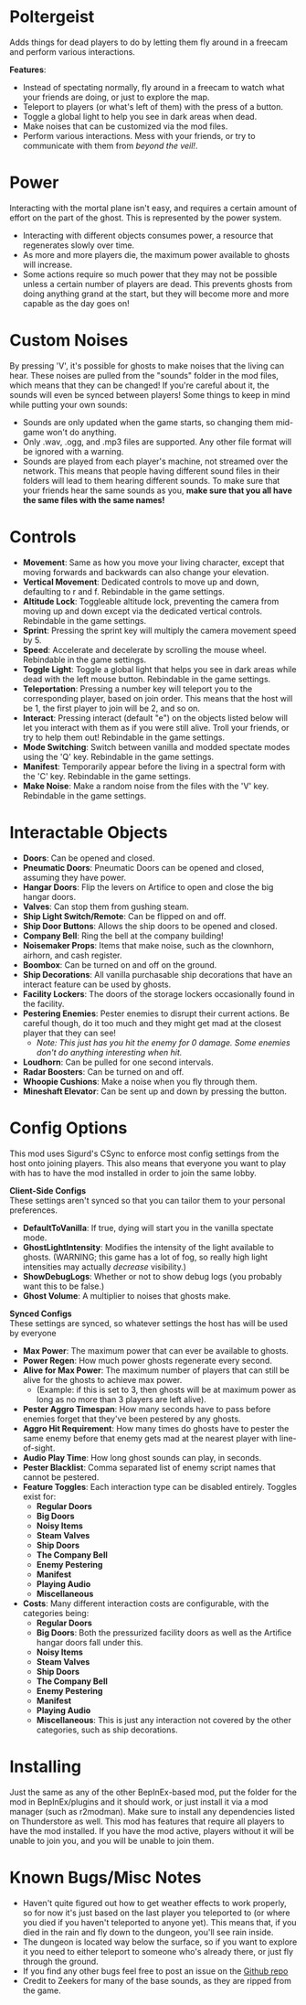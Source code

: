 # Poltergeist
Adds things for dead players to do by letting them fly around in a freecam and perform various interactions.

**Features**:
- Instead of spectating normally, fly around in a freecam to watch what your friends are doing, or just to explore the map.
- Teleport to players (or what's left of them) with the press of a button.
- Toggle a global light to help you see in dark areas when dead.
- Make noises that can be customized via the mod files.
- Perform various interactions. Mess with your friends, or try to communicate with them from *beyond the veil!*.

# Power
Interacting with the mortal plane isn't easy, and requires a certain amount of effort on the part of the ghost. This is represented by the power system.
- Interacting with different objects consumes power, a resource that regenerates slowly over time.
- As more and more players die, the maximum power available to ghosts will increase.
- Some actions require so much power that they may not be possible unless a certain number of players are dead. This prevents ghosts from doing anything grand at the start, but they will become more and more capable as the day goes on!

# Custom Noises
By pressing 'V', it's possible for ghosts to make noises that the living can hear. These noises are pulled from the "sounds" folder in the mod files, which means that they can be changed! If you're careful about it, the sounds will even be synced between players! Some things to keep in mind while putting your own sounds:
- Sounds are only updated when the game starts, so changing them mid-game won't do anything.
- Only .wav, .ogg, and .mp3 files are supported. Any other file format will be ignored with a warning.
- Sounds are played from each player's machine, not streamed over the network. This means that people having different sound files in their folders will lead to them hearing different sounds. To make sure that your friends hear the same sounds as you, **make sure that you all have the same files with the same names!**

# Controls
- **Movement**: Same as how you move your living character, except that moving forwards and backwards can also change your elevation.
- **Vertical Movement**: Dedicated controls to move up and down, defaulting to r and f. Rebindable in the game settings.
- **Altitude Lock**: Toggleable altitude lock, preventing the camera from moving up and down except via the dedicated vertical controls. Rebindable in the game settings.
- **Sprint**: Pressing the sprint key will multiply the camera movement speed by 5.
- **Speed**: Accelerate and decelerate by scrolling the mouse wheel. Rebindable in the game settings.
- **Toggle Light**: Toggle a global light that helps you see in dark areas while dead with the left mouse button. Rebindable in the game settings.
- **Teleportation**: Pressing a number key will teleport you to the corresponding player, based on join order. This means that the host will be 1, the first player to join will be 2, and so on.
- **Interact**: Pressing interact (default "e") on the objects listed below will let you interact with them as if you were still alive. Troll your friends, or try to help them out! Rebindable in the game settings.
- **Mode Switching**: Switch between vanilla and modded spectate modes using the 'Q' key. Rebindable in the game settings.
- **Manifest**: Temporarily appear before the living in a spectral form with the 'C' key. Rebindable in the game settings.
- **Make Noise**: Make a random noise from the files with the 'V' key. Rebindable in the game settings.

# Interactable Objects
- **Doors**: Can be opened and closed.
- **Pneumatic Doors**: Pneumatic Doors can be opened and closed, assuming they have power.
- **Hangar Doors**: Flip the levers on Artifice to open and close the big hangar doors.
- **Valves**: Can stop them from gushing steam.
- **Ship Light Switch/Remote**: Can be flipped on and off.
- **Ship Door Buttons**: Allows the ship doors to be opened and closed.
- **Company Bell**: Ring the bell at the company building!
- **Noisemaker Props**: Items that make noise, such as the clownhorn, airhorn, and cash register.
- **Boombox**: Can be turned on and off on the ground.
- **Ship Decorations**: All vanilla purchasable ship decorations that have an interact feature can be used by ghosts.
- **Facility Lockers**: The doors of the storage lockers occasionally found in the facility.
- **Pestering Enemies**: Pester enemies to disrupt their current actions. Be careful though, do it too much and they might get mad at the closest player that they can see!
  - *Note: This just has you hit the enemy for 0 damage. Some enemies don't do anything interesting when hit.*
- **Loudhorn**: Can be pulled for one second intervals.
- **Radar Boosters**: Can be turned on and off.
- **Whoopie Cushions**: Make a noise when you fly through them.
- **Mineshaft Elevator**: Can be sent up and down by pressing the button.

# Config Options
This mod uses Sigurd's CSync to enforce most config settings from the host onto joining players. This also means that everyone you want to play with has to have the mod installed in order to join the same lobby.

**Client-Side Configs**<br />
These settings aren't synced so that you can tailor them to your personal preferences.
- **DefaultToVanilla**: If true, dying will start you in the vanilla spectate mode.
- **GhostLightIntensity**: Modifies the intensity of the light available to ghosts. (WARNING; this game has a lot of fog, so really high light intensities may actually *decrease* visibility.)
- **ShowDebugLogs**: Whether or not to show debug logs (you probably want this to be false.)
- **Ghost Volume**: A multiplier to noises that ghosts make.

**Synced Configs**<br />
These settings are synced, so whatever settings the host has will be used by everyone
- **Max Power**: The maximum power that can ever be available to ghosts.
- **Power Regen**: How much power ghosts regenerate every second.
- **Alive for Max Power**: The maximum number of players that can still be alive for the ghosts to achieve max power.
  - (Example: if this is set to 3, then ghosts will be at maximum power as long as no more than 3 players are left alive).
- **Pester Aggro Timespan**: How many seconds have to pass before enemies forget that they've been pestered by any ghosts.
- **Aggro Hit Requirement**: How many times do ghosts have to pester the same enemy before that enemy gets mad at the nearest player with line-of-sight.
- **Audio Play Time**: How long ghost sounds can play, in seconds.
- **Pester Blacklist**: Comma separated list of enemy script names that cannot be pestered.
- **Feature Toggles**: Each interaction type can be disabled entirely. Toggles exist for:
  - **Regular Doors**
  - **Big Doors**
  - **Noisy Items**
  - **Steam Valves**
  - **Ship Doors**
  - **The Company Bell**
  - **Enemy Pestering**
  - **Manifest**
  - **Playing Audio**
  - **Miscellaneous**
- **Costs**: Many different interaction costs are configurable, with the categories being:
  - **Regular Doors**
  - **Big Doors**: Both the pressurized facility doors as well as the Artifice hangar doors fall under this.
  - **Noisy Items**
  - **Steam Valves**
  - **Ship Doors**
  - **The Company Bell**
  - **Enemy Pestering**
  - **Manifest**
  - **Playing Audio**
  - **Miscellaneous**: This is just any interaction not covered by the other categories, such as ship decorations.

# Installing
Just the same as any of the other BepInEx-based mod, put the folder for the mod in BepInEx/plugins and it should work, or just install it via a mod manager (such as r2modman). Make sure to install any dependencies listed on Thunderstore as well. This mod has features that require all players to have the mod installed. If you have the mod active, players without it will be unable to join you, and you will be unable to join them.

# Known Bugs/Misc Notes
- Haven't quite figured out how to get weather effects to work properly, so for now it's just based on the last player you teleported to (or where you died if you haven't teleported to anyone yet). This means that, if you died in the rain and fly down to the dungeon, you'll see rain inside.
- The dungeon is located way below the surface, so if you want to explore it you need to either teleport to someone who's already there, or just fly through the ground.
- If you find any other bugs feel free to post an issue on the [Github repo](https://github.com/coderCleric/Poltergeist)
- Credit to Zeekers for many of the base sounds, as they are ripped from the game.
